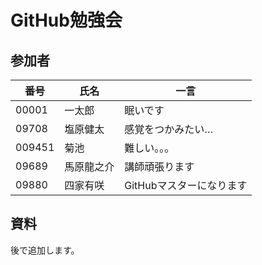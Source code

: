 # GitHub勉強会

## 参加者

|番号|氏名|一言|
|---|---|---|
|00001|一太郎|眠いです|
|09708|塩原健太|感覚をつかみたい…|
|009451|菊池|難しい。。。|
|09689|馬原龍之介|講師頑張ります|
|09880|四家有咲|GitHubマスターになります|

## 資料
後で追加します。

## 

